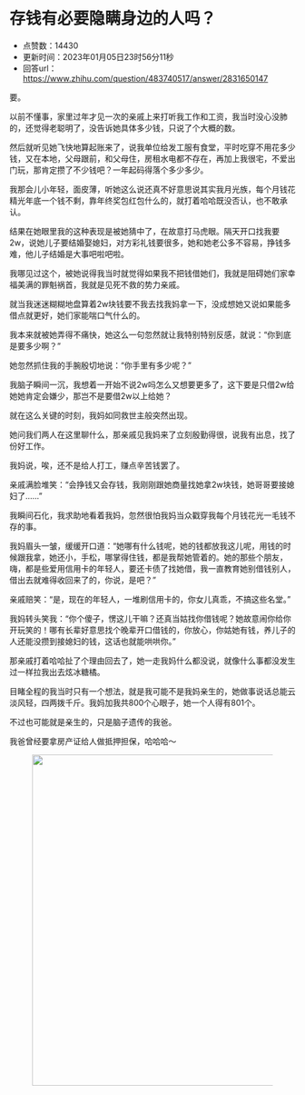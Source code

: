 # 存钱有必要隐瞒身边的人吗？
- 点赞数：14430
- 更新时间：2023年01月05日23时56分11秒
- 回答url：https://www.zhihu.com/question/483740517/answer/2831650147
<body>
 <p data-pid="mb8G6RvB">要。</p>
 <p data-pid="mePaSqmu">以前不懂事，家里过年才见一次的亲戚上来打听我工作和工资，我当时没心没肺的，还觉得老聪明了，没告诉她具体多少钱，只说了个大概的数。</p>
 <p data-pid="e5gBcF5J">然后就听见她飞快地算起账来了，说我单位给发工服有食堂，平时吃穿不用花多少钱，又在本地，父母跟前，和父母住，房租水电都不存在，再加上我很宅，不爱出门玩，那肯定攒了不少钱吧？一年起码得落个多少多少。</p>
 <p data-pid="BhY7PeaA">我那会儿小年轻，面皮薄，听她这么说还真不好意思说其实我月光族，每个月钱花精光年底一个钱不剩，靠年终奖包红包什么的，就打着哈哈既没否认，也不敢承认。</p>
 <p data-pid="WHn5qJ5w">结果在她眼里我的这种表现是被她猜中了，在故意打马虎眼。隔天开口找我要2w，说她儿子要结婚娶媳妇，对方彩礼钱要很多，她和她老公多不容易，挣钱多难，他儿子结婚是大事吧啦吧啦。</p>
 <p data-pid="A1x1Sp6P">我哪见过这个，被她说得我当时就觉得如果我不把钱借她们，我就是阻碍她们家幸福美满的罪魁祸首，我就是见死不救的势力亲戚。</p>
 <p data-pid="h9g_qVrb">就当我迷迷糊糊地盘算着2w块钱要不我去找我妈拿一下，没成想她又说如果能多借点就更好，她们家能喘口气什么的。</p>
 <p data-pid="vpU8Giqx">我本来就被她弄得不痛快，她这么一句忽然就让我特别特别反感，就说：“你到底是要多少啊？”</p>
 <p data-pid="Kak6KjNS">她忽然抓住我的手腕殷切地说：“你手里有多少呢？”</p>
 <p data-pid="qE20xxK3">我脑子瞬间一沉，我想着一开始不说2w吗怎么又想要更多了，这下要是只借2w给她她肯定会嫌少，那岂不是要借2w以上给她？</p>
 <p data-pid="ffoXNe15">就在这么关键的时刻，我妈如同救世主般突然出现。</p>
 <p data-pid="xeXFLbh_">她问我们两人在这里聊什么，那亲戚见我妈来了立刻殷勤得很，说我有出息，找了份好工作。</p>
 <p data-pid="3In1n1i_">我妈说，唉，还不是给人打工，赚点辛苦钱罢了。</p>
 <p data-pid="QtK_UCqD">亲戚满脸堆笑：“会挣钱又会存钱，我刚刚跟她商量找她拿2w块钱，她哥哥要接媳妇了……”</p>
 <p data-pid="YkmtbYk0">我瞬间石化，我求助地看着我妈，忽然很怕我妈当众戳穿我每个月钱花光一毛钱不存的事。</p>
 <p data-pid="Us-WfCHV">我妈眉头一皱，缓缓开口道：“她哪有什么钱呢，她的钱都放我这儿呢，用钱的时候跟我拿，她还小，手松，哪掌得住钱，都是我帮她管着的。她的那些个朋友，嗨，都是些爱用信用卡的年轻人，要还卡债了找她借，我一直教育她别借钱别人，借出去就难得收回来了的，你说，是吧？”</p>
 <p data-pid="yDW1DWgJ">亲戚赔笑：“是，现在的年轻人，一堆刷信用卡的，你女儿真乖，不搞这些名堂。”</p>
 <p data-pid="YsTs8Flf">我妈转头笑我：“你个傻子，愣这儿干嘛？还真当姑找你借钱呢？她故意闹你给你开玩笑的！哪有长辈好意思找个晚辈开口借钱的，你放心，你姑她有钱，养儿子的人还能没攒到接媳妇的钱，这话也就能哄哄你。”</p>
 <p data-pid="8k5MsiY0">那亲戚打着哈哈扯了个理由回去了，她一走我妈什么都没说，就像什么事都没发生过一样拉我出去炫冰糖橘。</p>
 <p data-pid="J3IF5ILH">目睹全程的我当时只有一个想法，就是我可能不是我妈亲生的，她做事说话总能云淡风轻，四两拨千斤。我妈加我共800个心眼子，她一个人得有801个。</p>
 <p data-pid="Ahay0v2z">不过也可能就是亲生的，只是脑子遗传的我爸。</p>
 <p data-pid="kTvPYRS5">我爸曾经要拿房产证给人做抵押担保，哈哈哈～</p>
 <figure data-size="normal">
  <img src="https://picx.zhimg.com/50/v2-f4a835865dd42416564e4ac3772e61e0_720w.jpg?source=1940ef5c" data-rawwidth="583" data-rawheight="583" data-size="normal" data-original-token="v2-55ab787bc18bad4ef1843e96a08e03c5" data-default-watermark-src="https://picx.zhimg.com/50/v2-fef56e957f28c624222e433137b7e98a_720w.jpg?source=1940ef5c" class="origin_image zh-lightbox-thumb" width="583" data-original="https://pic1.zhimg.com/v2-f4a835865dd42416564e4ac3772e61e0_r.jpg?source=1940ef5c">
 </figure>
 <p></p>
 <p></p>
 <p></p>
</body>